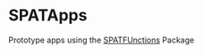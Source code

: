 # SPATApps
Prototype apps using the [SPATFUnctions](https://github.com/SOLV-Code/SPATFunctions-Package) Package
